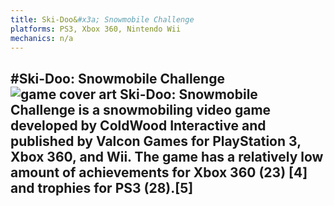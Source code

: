 ```yaml
---
title: Ski-Doo&#x3a; Snowmobile Challenge
platforms: PS3, Xbox 360, Nintendo Wii
mechanics: n/a
---
```

#Ski-Doo: Snowmobile Challenge
![game cover art](//images.igdb.com/igdb/image/upload/t_thumb/z5g8hxbkqgbh67pmv2we.jpg "Logo Title Text 1")
Ski-Doo: Snowmobile Challenge is a snowmobiling video game developed by ColdWood Interactive and published by Valcon Games for PlayStation 3, Xbox 360, and Wii. The game has a relatively low amount of achievements for Xbox 360 (23) [4] and trophies for PS3 (28).[5]
-
